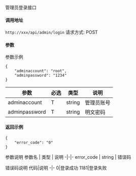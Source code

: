 管理员登录接口

#### 调用地址
`http://xxx/api/admin/login`
请求方式: POST

#### 参数
参数示例
```
{
    "adminaccount": "root",
    "adminpassword": "1234"
}
```
参数 | 必选 | 类型 | 说明
-|-|-|-
adminaccount | T | string | 管理员账号
adminpassword | T | string | 明文密码

#### 返回示例
```
{
    "error_code": "0"
}
```
参数说明
参数名 | 类型 | 说明
-|-|-
error_code | string | 错误码

错误码说明
代码|说明
-|-
0|登录成功
1181|登录失败

